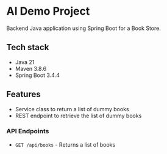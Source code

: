 # AI Demo Project

Backend Java application using Spring Boot for a Book Store. 

## Tech stack
* Java 21
* Maven 3.8.6
* Spring Boot 3.4.4

## Features
- Service class to return a list of dummy books
- REST endpoint to retrieve the list of dummy books

### API Endpoints
- `GET /api/books` - Returns a list of books
